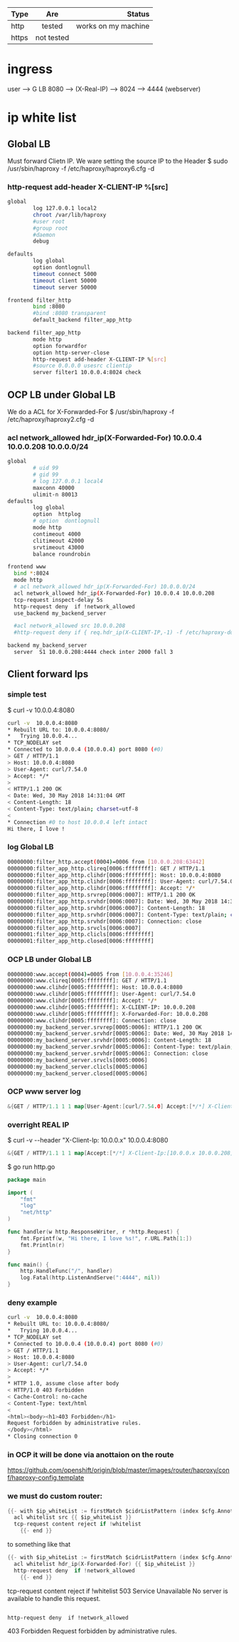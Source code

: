 | Type          | Are           | Status  |
| ------------- |:-------------:| -----:|
| http          | tested        | works on my machine |
| https    | not tested      |    |


# ingress

user --> G LB 8080 --> (X-Real-IP) --> 8024 --> 4444 (webserver)

# ip white list


## Global LB
Must forward Clietn IP. We ware setting the source IP to the Header
$ sudo /usr/sbin/haproxy -f /etc/haproxy/haproxy6.cfg -d
### http-request add-header X-CLIENT-IP %[src]
```sh
global
        log 127.0.0.1 local2
        chroot /var/lib/haproxy
        #user root
        #group root
        #daemon
        debug

defaults
        log global
        option dontlognull
        timeout connect 5000
        timeout client 50000
        timeout server 50000

frontend filter_http
        bind :8080
        #bind :8080 transparent
        default_backend filter_app_http

backend filter_app_http
        mode http
        option forwardfor
        option http-server-close
        http-request add-header X-CLIENT-IP %[src]
        #source 0.0.0.0 usesrc clientip
        server filter1 10.0.0.4:8024 check
```


## OCP LB under Global LB
We do a ACL for X-Forwarded-For
$ /usr/sbin/haproxy -f /etc/haproxy/haproxy2.cfg -d
### acl network_allowed hdr_ip(X-Forwarded-For) 10.0.0.4 10.0.0.208 10.0.0.0/24


```sh
global
        # uid 99
        # gid 99
        # log 127.0.0.1 local4
        maxconn 40000
        ulimit-n 80013
defaults
        log global
        option  httplog
        # option  dontlognull
        mode http
        contimeout 4000
        clitimeout 42000
        srvtimeout 43000
        balance roundrobin

frontend www
  bind *:8024
  mode http
  # acl network_allowed hdr_ip(X-Forwarded-For) 10.0.0.0/24
  acl network_allowed hdr_ip(X-Forwarded-For) 10.0.0.4 10.0.0.208
  tcp-request inspect-delay 5s
  http-request deny  if !network_allowed
  use_backend my_backend_server

  #acl network_allowed src 10.0.0.208
  #http-request deny if { req.hdr_ip(X-CLIENT-IP,-1) -f /etc/haproxy-ddos/blacklists/AF.txt }

backend my_backend_server
  server  S1 10.0.0.208:4444 check inter 2000 fall 3
```


## Client forward Ips 
### simple test
$ curl -v  10.0.0.4:8080
```sh
curl -v  10.0.0.4:8080
* Rebuilt URL to: 10.0.0.4:8080/
*   Trying 10.0.0.4...
* TCP_NODELAY set
* Connected to 10.0.0.4 (10.0.0.4) port 8080 (#0)
> GET / HTTP/1.1
> Host: 10.0.0.4:8080
> User-Agent: curl/7.54.0
> Accept: */*
>
< HTTP/1.1 200 OK
< Date: Wed, 30 May 2018 14:31:04 GMT
< Content-Length: 18
< Content-Type: text/plain; charset=utf-8
<
* Connection #0 to host 10.0.0.4 left intact
Hi there, I love !
```
### log Global LB
```sh
00000000:filter_http.accept(0004)=0006 from [10.0.0.208:63442]
00000000:filter_app_http.clireq[0006:ffffffff]: GET / HTTP/1.1
00000000:filter_app_http.clihdr[0006:ffffffff]: Host: 10.0.0.4:8080
00000000:filter_app_http.clihdr[0006:ffffffff]: User-Agent: curl/7.54.0
00000000:filter_app_http.clihdr[0006:ffffffff]: Accept: */*
00000000:filter_app_http.srvrep[0006:0007]: HTTP/1.1 200 OK
00000000:filter_app_http.srvhdr[0006:0007]: Date: Wed, 30 May 2018 14:31:04 GMT
00000000:filter_app_http.srvhdr[0006:0007]: Content-Length: 18
00000000:filter_app_http.srvhdr[0006:0007]: Content-Type: text/plain; charset=utf-8
00000000:filter_app_http.srvhdr[0006:0007]: Connection: close
00000000:filter_app_http.srvcls[0006:0007]
00000001:filter_app_http.clicls[0006:ffffffff]
00000001:filter_app_http.closed[0006:ffffffff]
```

### OCP LB under Global LB
```sh
00000000:www.accept(0004)=0005 from [10.0.0.4:35246]
00000000:www.clireq[0005:ffffffff]: GET / HTTP/1.1
00000000:www.clihdr[0005:ffffffff]: Host: 10.0.0.4:8080
00000000:www.clihdr[0005:ffffffff]: User-Agent: curl/7.54.0
00000000:www.clihdr[0005:ffffffff]: Accept: */*
00000000:www.clihdr[0005:ffffffff]: X-CLIENT-IP: 10.0.0.208
00000000:www.clihdr[0005:ffffffff]: X-Forwarded-For: 10.0.0.208
00000000:www.clihdr[0005:ffffffff]: Connection: close
00000000:my_backend_server.srvrep[0005:0006]: HTTP/1.1 200 OK
00000000:my_backend_server.srvhdr[0005:0006]: Date: Wed, 30 May 2018 14:31:04 GMT
00000000:my_backend_server.srvhdr[0005:0006]: Content-Length: 18
00000000:my_backend_server.srvhdr[0005:0006]: Content-Type: text/plain; charset=utf-8
00000000:my_backend_server.srvhdr[0005:0006]: Connection: close
00000000:my_backend_server.srvcls[0005:0006]
00000000:my_backend_server.clicls[0005:0006]
00000000:my_backend_server.closed[0005:0006]
```

### OCP www server log
```go
&{GET / HTTP/1.1 1 1 map[User-Agent:[curl/7.54.0] Accept:[*/*] X-Client-Ip:[10.0.0.208] X-Forwarded-For:[10.0.0.208] Connection:[close]] {} <nil> 0 [] true 10.0.0.4:8080 map[] map[] <nil> map[] 10.0.0.4:49614 / <nil> <nil> <nil> 0xc4201ce000}
```


### overright REAL IP
$ curl -v --header "X-Client-Ip: 10.0.0.x" 10.0.0.4:8080
```go
&{GET / HTTP/1.1 1 1 map[Accept:[*/*] X-Client-Ip:[10.0.0.x 10.0.0.208] X-Forwarded-For:[10.0.0.208] Connection:[close] User-Agent:[curl/7.54.0]] {} <nil> 0 [] true 10.0.0.4:8080 map[] map[] <nil> map[] 10.0.0.4:49864 / <nil> <nil> <nil> 0xc4201ce300}

```

$ go run http.go
```go
package main

import (
    "fmt"
    "log"
    "net/http"
)

func handler(w http.ResponseWriter, r *http.Request) {
    fmt.Fprintf(w, "Hi there, I love %s!", r.URL.Path[1:])
    fmt.Println(r)
}

func main() {
    http.HandleFunc("/", handler)
    log.Fatal(http.ListenAndServe(":4444", nil))
}
```

### deny example

```sh
curl -v  10.0.0.4:8080
* Rebuilt URL to: 10.0.0.4:8080/
*   Trying 10.0.0.4...
* TCP_NODELAY set
* Connected to 10.0.0.4 (10.0.0.4) port 8080 (#0)
> GET / HTTP/1.1
> Host: 10.0.0.4:8080
> User-Agent: curl/7.54.0
> Accept: */*
>
* HTTP 1.0, assume close after body
< HTTP/1.0 403 Forbidden
< Cache-Control: no-cache
< Content-Type: text/html
<
<html><body><h1>403 Forbidden</h1>
Request forbidden by administrative rules.
</body></html>
* Closing connection 0
```


### in OCP it will be done via anottaion on the route
https://github.com/openshift/origin/blob/master/images/router/haproxy/conf/haproxy-config.template

### we must do custom router:

```go
{{- with $ip_whiteList := firstMatch $cidrListPattern (index $cfg.Annotations "haproxy.router.openshift.io/ip_whitelist") }}
  acl whitelist src {{ $ip_whiteList }}
  tcp-request content reject if !whitelist
    {{- end }}
```
to something like that
```go
{{- with $ip_whiteList := firstMatch $cidrListPattern (index $cfg.Annotations "haproxy.router.openshift.io/ip_whitelist") }}
  acl whitelist hdr_ip(X-Forwarded-For) {{ $ip_whiteList }}
  http-request deny  if !network_allowed   
    {{- end }}
```


tcp-request content reject if !whitelist
503 Service Unavailable
No server is available to handle this request.
```

http-request deny  if !network_allowed
```
403 Forbidden
Request forbidden by administrative rules.
```
